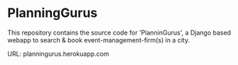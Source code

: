 # PlanningGurus
This repository contains the source code for 'PlanninGurus', a Django based webapp to search & book event-management-firm(s) in a city.

URL: planningurus.herokuapp.com
